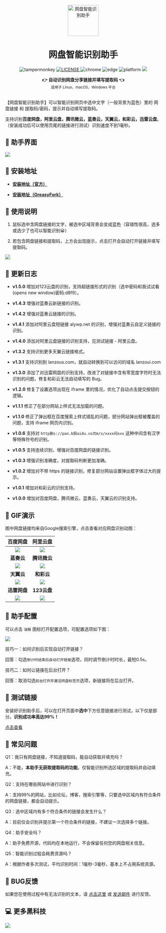 <p align="center">
  <a href="https://www.baiduyun.wiki">
    <img width="100" src="https://www.baiduyun.wiki/logo.png" alt="网盘智能识别助手">
  </a>
</p>

<h1 align="center">网盘智能识别助手</h1>

<p align="center">
  <img src="https://img.shields.io/badge/TamperMonkey-v4.13-brightgreen.svg" alt="tampermonkey">
  <a href="LICENSE">
    <img src="https://img.shields.io/badge/license-MIT-lightgrey.svg" alt="LICENSE">
  </a>
  <img src="https://img.shields.io/badge/Chrome-≥76.0-brightgreen.svg" alt="chrome">
  <img src="https://img.shields.io/badge/Edge-≥88.0-brightgreen.svg" alt="edge">
  <img src="https://img.shields.io/badge/Platform-Windows%20%7C%20Mac%20%7C%20Linux-blue.svg" alt="platform">
  <img src="https://img.shields.io/badge/Author-油小猴-red.svg">
</p>

<div align="center">
  <strong>👉 自动识别网盘分享链接并填写提取码 👈</strong><br>
  <sub>适用于 Linux，macOS，Windows 平台</sub>
</div>
<br>

【网盘智能识别助手】可以智能识别网页中选中文字（一般背景为蓝色）里的 网盘链接 和 提取码/密码，提示并自动填写提取码。

支持识别**百度网盘，阿里云盘，腾讯微云，蓝奏云，天翼云，和彩云，迅雷云盘**。（安装成功后可以使用页尾的链接进行测试）识别速度不到1毫秒。

## 🎨 助手界面

![](https://i.loli.net/2021/03/06/Y3a6hEjzHxqXPWG.png)

## 💽 安装地址

- **[安装地址（官方）](https://www.baiduyun.wiki/tool/install-panai.html)**

- **[安装地址（GreasyFork）](https://greasyfork.org/zh-CN/scripts/422960)**

## 📖 使用说明

1. 鼠标选中含网盘链接的文字，被选中区域背景会变成蓝色（容错性很高，选多或选少了也可以智能识别😀）

2. 若包含网盘链接和提取码，上方会出现提示，点击打开会自动打开链接并填写提取码。

![](https://i.loli.net/2021/03/05/oqMDRTiIcBlYudv.png)

## 📖 更新日志

- **v1.5.0** 增加对123云盘的识别，支持超链接形式的识别（选中密码和我试试看 (opens new window)密码:d8f9）。

- **v1.4.3** 增强对蓝奏云新链接的识别。

- **v1.4.2** 增强对蓝奏云链接的识别。

- **v1.4.1** 添加对阿里云盘短链接 alywp.net 的识别，增强对蓝奏云自定义链接的识别。

- **v1.4.0** 添加对阿里云盘链接的识别支持，见测试链接 - 阿里云盘。

- **v1.3.2** 支持识别更多天翼云链接格式。

- **v1.3.1** 支持识别到 lanzous.com，就自动转换到可以访问的域名 lanzoui.com

- **v1.3.0** 添加了对迅雷网盘的识别支持，改进了对链接中含有零宽度字符时无法识别的问题，修复和彩云无法自动填写的 Bug。

- **v1.2.0** 修复了设置选项出现在 iframe 里的情况，优化了自动点击提交按钮的逻辑。

- **v1.1.1** 修正了在部分网站上样式无法加载的问题。

- **v1.1.0** 修正了弹出框在百度搜索上样式错乱的问题，部分网站弹出框被覆盖的问题，支持 iframe 网页内识别。

- **v1.0.6** 支持对 `http删s://pan.b厨aidu.co次m/s/xxxx闷xxx` 这种中间含有汉字等特殊符号的识别。

- **v1.0.5** 支持连续识别，增强对百度网盘的链接识别。

- **v1.0.3** 增强识别准确度，对提取码判断更加准确。

- **v1.0.2** 增加对不带 https 的链接识别，修复部分网站设置弹出框字体过大的提示。

- **v1.0.1** 增加对和彩云的识别支持。

- **v1.0.0** 增加对百度网盘，腾讯微云，蓝奏云，天翼云的识别支持。

## 🎨 GIF演示

图中网盘链接均来自Google搜索引擎，点击查看对应网盘识别动图：

| **百度网盘** | **阿里云盘** |
|:-------------------------------------------------:|:-----------------------------------------------:|
| ![](https://cdn.jsdelivr.net/gh/youxiaohou/img/7NPZIk8buGmhF6S.gif) | ![](https://cdn.jsdelivr.net/gh/youxiaohou/img/20210730104103.gif) |
| **蓝奏云** | **腾讯微云** |
| ![](https://cdn.jsdelivr.net/gh/youxiaohou/img/J4dTB5kwQnDab6R.gif) | ![](https://cdn.jsdelivr.net/gh/youxiaohou/img/pOj4exrZcKhWiM1.gif) |
| **天翼云** | **和彩云** |
| ![](https://cdn.jsdelivr.net/gh/youxiaohou/img/T7oku1FDbW6Kjye.gif) | ![](https://cdn.jsdelivr.net/gh/youxiaohou/img/9k8GUqbDEOKxPor.gif) |
| **迅雷网盘** | **123云盘** |
| ![](https://cdn.jsdelivr.net/gh/youxiaohou/img/20210730104416.gif) | ![](https://cdn.jsdelivr.net/gh/youxiaohou/img/202112011344554.gif) |

## 🔧 助手配置

可以点击 `油猴` 图标打开配置选项，可配置选项如下图：

![](https://i.loli.net/2021/03/05/PVSUZyWoubFtQDx.png)

技巧一：如何识别后实现自动打开链接？

回答：勾选`倒计时结束后自动打开链接`选项，同时调节倒计时时长，最短0.5s。

技巧二：如何让链接在后台打开？

回答：取消勾选`前台打开并激活网盘标签页`选项，新链接将在后台打开。

## 🚀 测试链接

安装好识别助手后，可以在打开页面中**选中**下方任意链接进行测试，以下仅是部分。**识别成功率高达99%！**

[点击查看](https://www.baiduyun.wiki/tool/install-panai.html)

## 👻 常见问题

Q1：我只有网盘链接，不知道提取码，能自动获取并填充吗？

A：不能，**本助手无获取提取码的功能**。仅智能识别所选区域的提取码并自动填充。

Q2：支持在哪些网站中进行识别？

A：支持99%的网站，比如论坛，博客，搜索引擎等，只要选中区域内有符合条件的网盘链接，都会自动提示。

Q3：选中区域内有多个符合条件的链接会发生什么？

A：目前仅会识别并提示第一个符合条件的链接，<Color color="red">不建议一次选择多个链接</Color>。

Q4：助手安全吗？

A：助手免费开源，代码均在本地运行，不会保留任何您的网盘相关信息。

Q5：智能识别过程会耗费资源吗？

A：根据作者多次测试，平均识别时间：1毫秒-3毫秒，基本上不占用系统资源。

## 👻 BUG反馈

如果您在使用过程中有无法识别的文本，请 [点击这里](https://wj.qq.com/s2/8150559/6c08/) 或 [发送邮件](mailto:mail@youxiaohou.com) 进行反馈。

## 💻 更多黑科技

![](https://cdn.jsdelivr.net/gh/youxiaohou/img/cmqN5niG6ER9oZ2.png)
